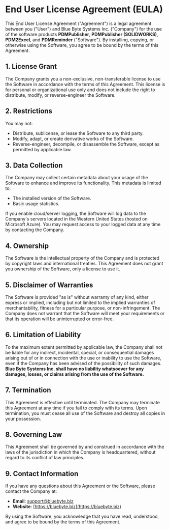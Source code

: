 # End User License Agreement (EULA)

This End User License Agreement ("Agreement") is a legal agreement between you ("User") and Blue Byte Systems Inc. ("Company") for the use of the software products **PDMPublisher**, **PDMPublisher (SOLIDWORKS)**, **PDM2Excel**, and **PDMReminder** ("Software"). By installing, copying, or otherwise using the Software, you agree to be bound by the terms of this Agreement.

## 1. License Grant
The Company grants you a non-exclusive, non-transferable license to use the Software in accordance with the terms of this Agreement. This license is for personal or organizational use only and does not include the right to distribute, modify, or reverse-engineer the Software.

## 2. Restrictions
You may not:
- Distribute, sublicense, or lease the Software to any third party.
- Modify, adapt, or create derivative works of the Software.
- Reverse-engineer, decompile, or disassemble the Software, except as permitted by applicable law.

## 3. Data Collection
The Company may collect certain metadata about your usage of the Software to enhance and improve its functionality. This metadata is limited to:
- The installed version of the Software.
- Basic usage statistics.

If you enable cloud/server logging, the Software will log data to the Company's servers located in the Western United States (hosted on Microsoft Azure). You may request access to your logged data at any time by contacting the Company.

## 4. Ownership
The Software is the intellectual property of the Company and is protected by copyright laws and international treaties. This Agreement does not grant you ownership of the Software, only a license to use it.

## 5. Disclaimer of Warranties
The Software is provided "as is" without warranty of any kind, either express or implied, including but not limited to the implied warranties of merchantability, fitness for a particular purpose, or non-infringement. The Company does not warrant that the Software will meet your requirements or that its operation will be uninterrupted or error-free.

## 6. Limitation of Liability
To the maximum extent permitted by applicable law, the Company shall not be liable for any indirect, incidental, special, or consequential damages arising out of or in connection with the use or inability to use the Software, even if the Company has been advised of the possibility of such damages. **Blue Byte Systems Inc. shall have no liability whatsoever for any damages, losses, or claims arising from the use of the Software.**

## 7. Termination
This Agreement is effective until terminated. The Company may terminate this Agreement at any time if you fail to comply with its terms. Upon termination, you must cease all use of the Software and destroy all copies in your possession.

## 8. Governing Law
This Agreement shall be governed by and construed in accordance with the laws of the jurisdiction in which the Company is headquartered, without regard to its conflict of law principles.

## 9. Contact Information
If you have any questions about this Agreement or the Software, please contact the Company at:
- **Email**: support@bluebyte.biz
- **Website**: [https://bluebyte.biz](https://bluebyte.biz)

By using the Software, you acknowledge that you have read, understood, and agree to be bound by the terms of this Agreement.